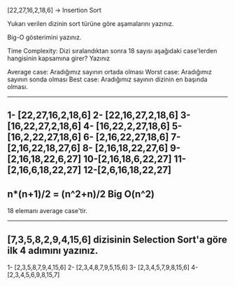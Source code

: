 [22,27,16,2,18,6] -> Insertion Sort

Yukarı verilen dizinin sort türüne göre aşamalarını yazınız.

Big-O gösterimini yazınız.

Time Complexity: Dizi sıralandıktan sonra 18 sayısı aşağıdaki case'lerden hangisinin kapsamına girer? Yazınız

Average case: Aradığımız sayının ortada olması
Worst case: Aradığımız sayının sonda olması
Best case: Aradığımız sayının dizinin en başında olması.

------------

1- [22,27,16,2,18,6]
2- [22,16,27,2,18,6]
3- [16,22,27,2,18,6]
4- [16,22,2,27,18,6]
5- [16,2,22,27,18,6]
6- [2,16,22,27,18,6]
7- [2,16,22,18,27,6]
8- [2,16,18,22,27,6]
9- [2,16,18,22,6,27]
10-[2,16,18,6,22,27]
11-[2,16,6,18,22,27]
12-[2,6,16,18,22,27]
-------------
n*(n+1)/2 = (n^2+n)/2
Big O(n^2)
-------------
18 elemanı average case'tir.

*************************************

[7,3,5,8,2,9,4,15,6] dizisinin Selection Sort'a göre ilk 4 adımını yazınız.
--------------
1- [2,3,5,8,7,9,4,15,6]
2- [2,3,4,8,7,9,5,15,6]
3- [2,3,4,5,7,9,8,15,6]
4- [2,3,4,5,6,9,8,15,7]
